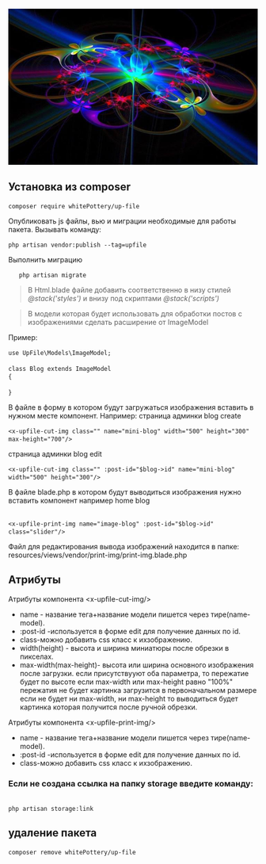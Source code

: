 <p align="center">
<img src="info/logo.jpg">
</p>


## Установка из composer

```
composer require whitePottery/up-file
```

 Опубликовать js файлы, вью и миграции необходимые для работы пакета.
Вызывать команду:
```
php artisan vendor:publish --tag=upfile
```

Выполнить миграцию
 ```
    php artisan migrate
 ```


>В Html.blade файле добавить соответственно в низу стилей *@stack('styles')*
и внизу под скриптами *@stack('scripts')*


>В модели которая будет использовать для обработки постов с изображениями
сделать расширение от  ImageModel

Пример:
```
use UpFile\Models\ImageModel;

class Blog extends ImageModel
{

}

```

В файле в форму в котором будут загружаться изображения вставить в нужном месте компонент.
Например:
страница админки  blog create

```
<x-upfile-cut-img class="" name="mini-blog" width="500" height="300" max-height="700"/>
```
страница админки  blog edit
```
<x-upfile-cut-img class="" :post-id="$blog->id" name="mini-blog" width="500" height="300"/>
```

В файле blade.php в котором будут выводиться изображения нужно вставить компонент
например home blog
```

<x-upfile-print-img name="image-blog" :post-id="$blog->id" class="slider"/>
```
Файл для редактирования вывода изображений находится в папке:
resources/views/vendor/print-img/print-img.blade.php

## Атрибуты

Атрибуты компонента \<x-upfile-cut-img/>

* name - название тега+название модели пишется через тире(name-model).
* :post-id -используется в форме edit для получение данных по id.
* class-можно добавить css класс к ихзображению.
* width(height) - высота и ширина миниатюры после обрезки в пикселах.
* max-width(max-height)- высота или ширина основного изображения после загрузки.
  если присутствууют оба параметра, то пережатие будет по высоте
  если max-width или max-height равно "100%" пережатия не будет
  картинка загрузится в первоначальном размере
  если не будет ни max-width, ни max-height то выводиться будет картинка
  которая получится после ручной обрезки.




Атрибуты компонента \<x-upfile-print-img/>

* name - название тега+название модели пишется через тире(name-model).
* :post-id -используется в форме edit для получение данных по id.
* class-можно добавить css класс к ихзображению.



### Если не создана ссылка на папку storage введите команду:
```

php artisan storage:link
```


## удаление пакета

```
composer remove whitePottery/up-file
```


<!--
вынести css в отдельный файл
переделать модальное окно без батстрапа
отказаться от croppie(написать самому)
переписать все на чистом js


для переопределения слов перевода
создать нужные файлы в папке /resources/lang/vendor/upfile/en/image.php( английский вариант )
upfile - тег определенный в провайдере vendor/whitepottery/up-file/src/Providers/UpFileServiceProvider.php( строка $this->loadTranslationsFrom(__DIR__ . '/../resources/lang', 'upfile');)
-->
